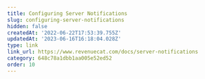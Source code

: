 ```yaml
---
title: Configuring Server Notifications
slug: configuring-server-notifications
hidden: false
createdAt: '2022-06-22T17:53:39.755Z'
updatedAt: '2023-06-16T16:18:04.028Z'
type: link
link_url: https://www.revenuecat.com/docs/server-notifications
category: 648c78a1dbb1aa005e52ed52
order: 10
---
```


